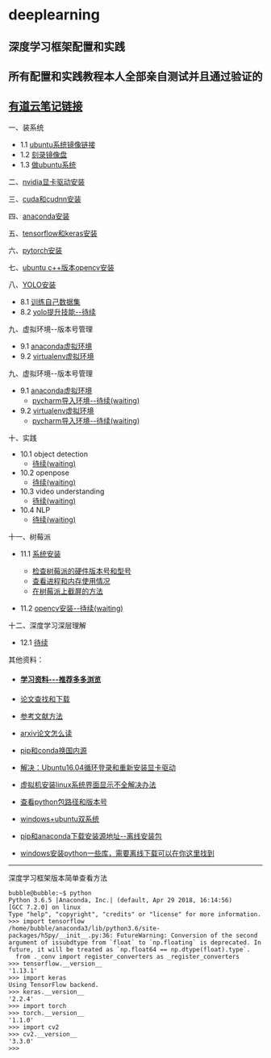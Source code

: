# deeplearning
## 深度学习框架配置和实践
## 所有配置和实践教程本人全部亲自测试并且通过验证的
## [有道云笔记链接](http://note.youdao.com/noteshare?id=3a9cc8630338ed19528d69872e8fcdca&sub=177A57A52F7E427691496BE297B5BA33)


一、装系统  
+ 1.1 [ubuntu系统镜像链接](http://note.youdao.com/noteshare?id=8d2854f7afcef0f707eb488e15536239&sub=95DDAD1F5E044C3E8D070E87D001FA2B)   
+ 1.2 [刻录镜像盘](http://note.youdao.com/noteshare?id=345f6cb56f5e5070aeaeecde6145f94b&sub=0E01296BC8734890AFB4DEF0B5AEB3E8)   
+ 1.3 [做ubuntu系统](http://note.youdao.com/noteshare?id=3545e0cfde5ea4b58ddc3d999ca32911&sub=0223DFF8B1FB4E46BFE565F2D743FFED)  

二、[nvidia显卡驱动安装](http://note.youdao.com/noteshare?id=b19435701f4e6a5133f7e6d0425f3705&sub=FAD9B32FA17347B899CE8DA4A65C77D8)  

三、[cuda和cudnn安装](http://note.youdao.com/noteshare?id=37733a47511ed1ef5ad57f16f5b59bca&sub=08FF78F413F643EF88C55CE98CED84FA)  

四、[anaconda安装](http://note.youdao.com/noteshare?id=ac5489887fdb5a289238ab135c93048a&sub=4D79E2D7EAA64B7D93FD9D8FF00C5064)  

五、[tensorflow和keras安装](http://note.youdao.com/noteshare?id=efabd685c2add61a38750ec1a812dcd9&sub=2EB753EDE7BA4E94AF70DE46563D689F)  

六、[pytorch安装](http://note.youdao.com/noteshare?id=3e2e734e26ecd1e0c763505c312eaed5&sub=27DBBD2A18594353992ABFAB2BDEDE61)  

七、[ubuntu c++版本opencv安装](http://note.youdao.com/noteshare?id=2f57e026127393d7fc078a6cb1b9598b&sub=ABB136F8F05C43D78391F83BECF4DB94)  

八、[YOLO安装](http://note.youdao.com/noteshare?id=49c34adb21a6f281469bfcc3d3ee82b3&sub=1367D6970A6446C29FF8DFD7E7C2EE32) 
+ 8.1 [训练自己数据集](http://note.youdao.com/noteshare?id=7ddb40caa5eb439d7cbd6b13ddf543bf&sub=37DC8922EC4340B298D0206DA11D9435)
+ 8.2 [yolo提升技能--待续]()

九、虚拟环境--版本号管理  
+ 9.1 [anaconda虚拟环境](http://note.youdao.com/noteshare?id=42be69200321a6cb03ce80f70cc29b0c&sub=16482F6C29CC43CB9418168EF4C083DD)
+ 9.2 [virtualenv虚拟环境](http://note.youdao.com/noteshare?id=937548c72534f62a8db995af4592c40d&sub=707D6ADECA504C02B06F954127FD6B15)  

九、虚拟环境--版本号管理  
+ 9.1 [anaconda虚拟环境](http://note.youdao.com/noteshare?id=42be69200321a6cb03ce80f70cc29b0c&sub=16482F6C29CC43CB9418168EF4C083DD)
    * [pycharm导入环境--待续(waiting)]()
+ 9.2 [virtualenv虚拟环境](http://note.youdao.com/noteshare?id=937548c72534f62a8db995af4592c40d&sub=707D6ADECA504C02B06F954127FD6B15)
    * [pycharm导入环境--待续(waiting)]()

十、实践
+ 10.1 object detection
    * [待续(waiting)]()
+ 10.2 openpose
    - [待续(waiting)]()
+ 10.3 video understanding
    + [待续(waiting)]()
+ 10.4 NLP
    * [待续(waiting)]()

十一、树莓派
+ 11.1 [系统安装](http://note.youdao.com/noteshare?id=aa30892237f8a924f8a3a89cca73d3d8&sub=7FB58236A2034101902868B32032261F)
    * [检查树莓派的硬件版本号和型号](http://note.youdao.com/noteshare?id=ba56949c0d5a85d3072a528dea2f183d&sub=WEBa2786eb5846566677f0d9a7b659ac892)
    * [查看进程和内存使用情况](http://note.youdao.com/noteshare?id=1df700d01baee40714425326be5e049f&sub=WEB1e73a35b43821064c9c5fb0dc5087d9b)
    * [在树莓派上截屏的方法](http://note.youdao.com/noteshare?id=3de5546074934c2b8ab81520677d1821&sub=WEB9f2774e3b1766896d4e4c2d4173ef8a3)

+ 11.2 [opencv安装--待续(waiting)]()

十二、深度学习深层理解
+ 12.1 [待续]() 
    


其他资料：
+ #### [学习资料---推荐多多浏览](https://github.com/Bubble-water/deeplearning/blob/master/%E5%AD%A6%E4%B9%A0%E8%B5%84%E6%96%99.md)
+ [论文查找和下载](http://note.youdao.com/noteshare?id=713f336aea3736f5b9a3175395c0468a&sub=ECD7BE79AED640FC863D2EC43A3A35C2)
+ [参考文献方法](http://note.youdao.com/noteshare?id=d2ca2afdc50b97cd5d10ce7ad44bf141&sub=7A4E0024B0BD45359227318AE7060E1C)
+ [arxiv论文怎么读](http://note.youdao.com/noteshare?id=42a06ee91e679d750ffc3dc049d3751e&sub=4A727CDDA3FF4F50B748FE6D3DDA0548)

+ [pip和conda换国内源](http://note.youdao.com/noteshare?id=f7daffbb051dfe0dd0944f8abdef5f6b&sub=83D349B121874BBAA7EB519D7B9C48BC)
+ [解决：Ubuntu16.04循环登录和重新安装显卡驱动](http://note.youdao.com/noteshare?id=26b3fd8d702ad1e72c96381386fcf500&sub=4445DD8709504B7497833860970818E4)
+ [虚拟机安装linux系统界面显示不全解决办法](http://note.youdao.com/noteshare?id=0d08fde70b892d3b6c3be77d491f9b26&sub=9C957CE5F2264F1CA9B0897252285B09)
+ [查看python包路径和版本号](http://note.youdao.com/noteshare?id=2d91e786aa91c30b9c955dbf8067943f&sub=86D2887F3F964A418CFD0EBD7E7E4203)
+ [windows+ubuntu双系统](http://note.youdao.com/noteshare?id=d9828f20c1c601a065a82d5dc6adbd3c&sub=9B9C645AD4324B559C89CC21443C3D64)
+ [pip和anaconda下载安装源地址--离线安装包](http://note.youdao.com/noteshare?id=c0f25de846da8ef84ab01c452506fdee&sub=E63B786E288B49B084C5A4B597F501BC)
+ [windows安装python一些库，需要离线下载可以在你这里找到](https://www.lfd.uci.edu/~gohlke/pythonlibs/)
----
深度学习框架版本简单查看方法
```
bubble@bubble:~$ python
Python 3.6.5 |Anaconda, Inc.| (default, Apr 29 2018, 16:14:56) 
[GCC 7.2.0] on linux
Type "help", "copyright", "credits" or "license" for more information.
>>> import tensorflow
/home/bubble/anaconda3/lib/python3.6/site-packages/h5py/__init__.py:36: FutureWarning: Conversion of the second argument of issubdtype from `float` to `np.floating` is deprecated. In future, it will be treated as `np.float64 == np.dtype(float).type`.
  from ._conv import register_converters as _register_converters
>>> tensorflow.__version__
'1.13.1'
>>> import keras
Using TensorFlow backend.
>>> keras.__version__
'2.2.4'
>>> import torch
>>> torch.__version__
'1.1.0'
>>> import cv2
>>> cv2.__version__
'3.3.0'
>>>
```
